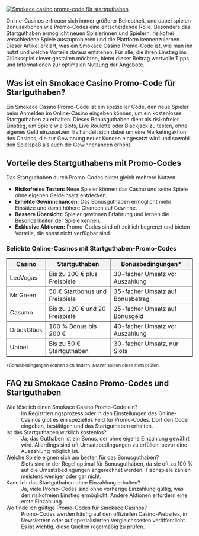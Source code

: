 [![Smokace casino promo-code für startguthaben](https://123-caf.pages.dev/gitsignup.png)](https://vrmoo.ru/Bt82HjjY)

<div>     <p>Online-Casinos erfreuen sich immer größerer Beliebtheit, und dabei spielen Bonusaktionen wie Promo-Codes eine entscheidende Rolle. Besonders das Startguthaben ermöglicht neuen Spielerinnen und Spielern, risikofrei verschiedene Spiele auszuprobieren und die Plattform kennenzulernen. Dieser Artikel erklärt, was ein Smokace Casino Promo-Code ist, wie man ihn nutzt und welche Vorteile daraus entstehen. Für alle, die ihren Einstieg ins Glücksspiel clever gestalten möchten, bietet dieser Beitrag wertvolle Tipps und Informationen zur optimalen Nutzung der Angebote.</p>      <h2>Was ist ein Smokace Casino Promo-Code für Startguthaben?</h2>     <p>Ein Smokace Casino Promo-Code ist ein spezieller Code, den neue Spieler beim Anmelden im Online-Casino eingeben können, um ein kostenloses Startguthaben zu erhalten. Dieses Bonusguthaben dient als risikofreier Einstieg, um Spiele wie Slots, Live Roulette oder Blackjack zu testen, ohne eigenes Geld einzusetzen. Es handelt sich dabei um eine Marketingaktion des Casinos, die zur Gewinnung neuer Kunden eingesetzt wird und sowohl den Spielspaß als auch die Gewinnchancen erhöht.</p>      <h2>Vorteile des Startguthabens mit Promo-Codes</h2>     <p>Das Startguthaben durch Promo-Codes bietet gleich mehrere Nutzen:</p>     <ul>       <li><strong>Risikofreies Testen:</strong> Neue Spieler können das Casino und seine Spiele ohne eigenen Geldeinsatz entdecken.</li>       <li><strong>Erhöhte Gewinnchancen:</strong> Das Bonusguthaben ermöglicht mehr Einsätze und damit höhere Chancen auf Gewinne.</li>       <li><strong>Bessere Übersicht:</strong> Spieler gewinnen Erfahrung und lernen die Besonderheiten der Spiele kennen.</li>       <li><strong>Exklusive Aktionen:</strong> Promo-Codes sind oft zeitlich begrenzt und bieten Vorteile, die sonst nicht verfügbar sind.</li>     </ul>      <h3>Beliebte Online-Casinos mit Startguthaben-Promo-Codes</h3>     <table border="1" cellpadding="6" cellspacing="0" style="border-collapse: collapse; width: 100%;">       <thead>         <tr style="background-color: #f2f2f2;">           <th>Casino</th>           <th>Startguthaben</th>           <th>Bonusbedingungen*</th>         </tr>       </thead>       <tbody>         <tr>           <td>LeoVegas</td>           <td>Bis zu 100 € plus Freispiele</td>           <td>30-facher Umsatz vor Auszahlung</td>         </tr>         <tr>           <td>Mr Green</td>           <td>50 € Startbonus und Freispiele</td>           <td>35-facher Umsatz auf Bonusbetrag</td>         </tr>         <tr>           <td>Casumo</td>           <td>Bis zu 120 € und 20 Freispiele</td>           <td>25-facher Umsatz auf Bonusgeld</td>         </tr>         <tr>           <td>DrückGlück</td>           <td>100 % Bonus bis 200 €</td>           <td>40-facher Umsatz vor Auszahlung</td>         </tr>         <tr>           <td>Unibet</td>           <td>Bis zu 50 € Startguthaben</td>           <td>30-facher Umsatz, nur Slots</td>         </tr>       </tbody>     </table>     <p><small>*Bonusbedingungen können sich ändern. Nutzer sollten diese stets prüfen.</small></p>      <h2>FAQ zu Smokace Casino Promo-Codes und Startguthaben</h2>     <dl>       <dt>Wie löse ich einen Smokace Casino Promo-Code ein?</dt>       <dd>Im Registrierungsprozess oder in den Einstellungen des Online-Casinos gibt es ein spezielles Feld für Promo-Codes. Dort den Code eingeben, bestätigen und das Startguthaben erhalten.</dd>        <dt>Ist das Startguthaben wirklich kostenlos?</dt>       <dd>Ja, das Guthaben ist ein Bonus, der ohne eigene Einzahlung gewährt wird. Allerdings sind oft Umsatzbedingungen zu erfüllen, bevor eine Auszahlung möglich ist.</dd>        <dt>Welche Spiele eignen sich am besten für das Bonusguthaben?</dt>       <dd>Slots sind in der Regel optimal für Bonusguthaben, da sie oft zu 100 % auf die Umsatzbedingungen angerechnet werden. Tischspiele zählen meistens weniger oder gar nicht.</dd>        <dt>Kann ich das Startguthaben ohne Einzahlung erhalten?</dt>       <dd>Ja, viele Promo-Codes sind ohne vorherige Einzahlung gültig, was den risikofreien Einstieg ermöglicht. Andere Aktionen erfordern eine erste Einzahlung.</dd>        <dt>Wo finde ich gültige Promo-Codes für Smokace Casinos?</dt>       <dd>Promo-Codes werden häufig auf den offiziellen Casino-Websites, in Newslettern oder auf spezialisierten Vergleichsseiten veröffentlicht. Es ist wichtig, diese Quellen regelmäßig zu prüfen.</dd>     </dl>   </div>